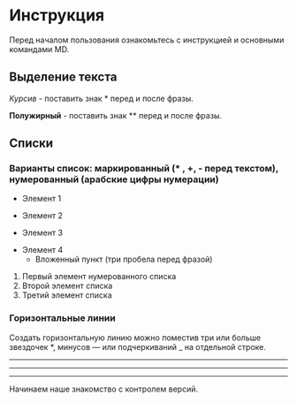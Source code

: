 # Инструкция 
Перед началом пользования ознакомьтесь с инструкцией и основными командами MD.

## Выделение текста

*Курсив* - поставить знак * перед и после фразы.

**Полужирный** - поставить знак ** перед и после фразы.

## Списки  
### Варианты список: маркированный (* , +, - перед текстом), нумерованный (арабские цифры нумерации) 
* Элемент 1  
+ Элемент 2    
* Элемент 3    
- Элемент 4
  * Вложенный пункт (три пробела перед фразой)  
1. Первый элемент нумерованного списка
2. Второй элемент списка
3. Третий элемент списка

### **Горизонтальные линии**  
Создать горизонтальную линию можно поместив три или больше звездочек *, минусов — или подчеркиваний _ на отдельной строке.
* * * * * * *
- - - -
_ _ _ _
Начинаем наше знакомство с контролем версий.